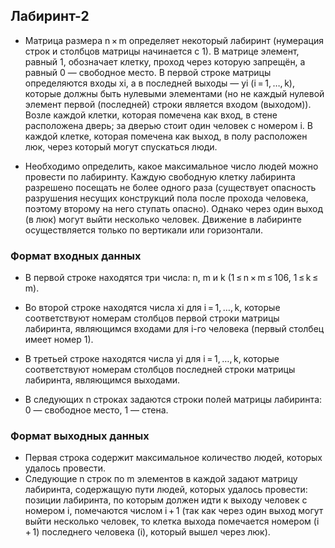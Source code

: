 ## Лабиринт-2
* Матрица размера n × m определяет некоторый лабиринт (нумерация строк и столбцов матрицы начинается с 1). B матрице элемент, равный 1, обозначает клетку, проход через которую запрещён, а равный 0 — свободное место. В первой строке матрицы определяются входы xi, а в последней выходы — yi (i = 1, …, k), которые должны быть нулевыми элементами (но не каждый нулевой элемент первой (последней) строки является входом (выходом)). Возле каждой клетки, которая помечена как вход, в стене расположена дверь; за дверью стоит один человек c номером i. В каждой клетке, которая помечена как выход, в полу расположен люк, через который могут спускаться люди.

* Необходимо определить, какое максимальное число людей можно провести по лабиринту. Каждую свободную клетку лабиринта разрешено посещать не более одного раза (существует опасность разрушения несущих конструкций пола после прохода человека, поэтому второму на него ступать опасно). Однако через один выход (в люк) могут выйти несколько человек. Движение в лабиринте осуществляется только по вертикали или горизонтали.

### Формат входных данных
* В первой строке находятся три числа: n, m и k (1 ≤ n × m ≤ 106, 1 ≤ k ≤ m).
* Во второй строке находятся числа xi для i = 1, …, k, которые соответствуют номерам столбцов первой строки матрицы лабиринта, являющимся входами для i-го человека (первый столбец имеет номер 1).

* В третьей строке находятся числа yi для i = 1, …, k, которые соответствуют номерам столбцов последней строки матрицы лабиринта, являющимся выходами.

* В следующих n строках задаются строки полей матрицы лабиринта: 0 — свободное место, 1 — стена.

### Формат выходных данных
* Первая строка содержит максимальное количество людей, которых удалось провести.
* Следующие n строк по m элементов в каждой задают матрицу лабиринта, содержащую пути людей, которых удалось провести: позиции лабиринта, по которым должен идти к выходу человек с номером i, помечаются числом i + 1 (так как через один выход могут выйти несколько человек, то клетка выхода помечается номером (i + 1) последнего человека (i), который вышел через люк).
